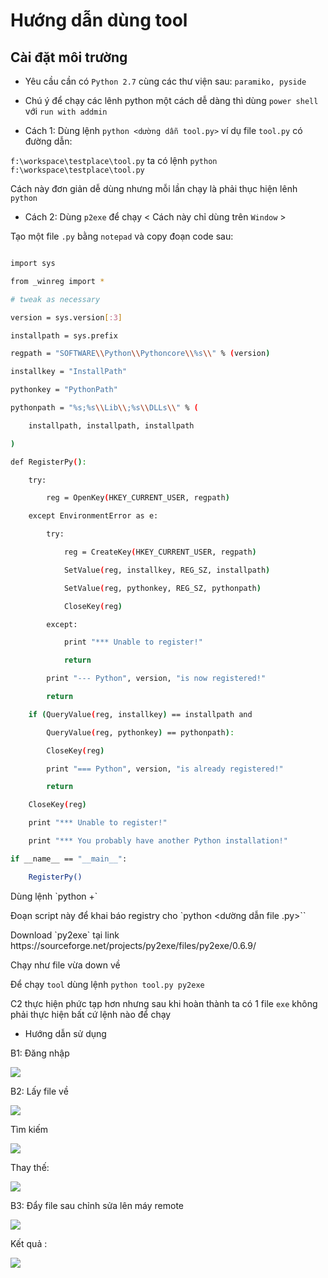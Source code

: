 # Hướng dẫn dùng tool

## Cài đặt môi trường

- Yêu cầu cần có `Python 2.7` cùng các thư viện sau: `paramiko, pyside`

- Chú ý để chạy các lênh python một cách dễ dàng thì dùng `power shell` với `run with addmin`

- Cách 1: Dùng lệnh `python <dường dẫn tool.py>` ví dụ file `tool.py` có đường dẫn:

 `f:\workspace\testplace\tool.py` ta có lệnh `python f:\workspace\testplace\tool.py`

Cách này đơn giản dễ dùng nhưng mỗi lần chạy là phải thục hiện lênh `python`

- Cách 2: Dùng `p2exe` để chạy < Cách này chỉ dùng trên `Window` >

Tạo một file `.py` bằng `notepad` và copy đoạn code sau:

```sh

import sys

from _winreg import *

# tweak as necessary

version = sys.version[:3]

installpath = sys.prefix

regpath = "SOFTWARE\\Python\\Pythoncore\\%s\\" % (version)

installkey = "InstallPath"

pythonkey = "PythonPath"

pythonpath = "%s;%s\\Lib\\;%s\\DLLs\\" % (

    installpath, installpath, installpath

)

def RegisterPy():

    try:

        reg = OpenKey(HKEY_CURRENT_USER, regpath)

    except EnvironmentError as e:

        try:

            reg = CreateKey(HKEY_CURRENT_USER, regpath)

            SetValue(reg, installkey, REG_SZ, installpath)

            SetValue(reg, pythonkey, REG_SZ, pythonpath)

            CloseKey(reg)

        except:

            print "*** Unable to register!"

            return

        print "--- Python", version, "is now registered!"

        return

    if (QueryValue(reg, installkey) == installpath and

        QueryValue(reg, pythonkey) == pythonpath):

        CloseKey(reg)

        print "=== Python", version, "is already registered!"

        return

    CloseKey(reg)

    print "*** Unable to register!"

    print "*** You probably have another Python installation!"

if __name__ == "__main__":

    RegisterPy()

```
<p>Dùng lệnh `python +`

Đoạn script này để khai báo registry cho `python <dường dẫn file .py>``

<p>Download `py2exe` tại link https://sourceforge.net/projects/py2exe/files/py2exe/0.6.9/

Chạy như file vừa down về 

Để chạy `tool` dùng lệnh `python tool.py py2exe` 

C2 thực hiện phức tạp hơn nhưng sau khi hoàn thành ta có 1 file `exe` không phải thực hiện bất cứ lệnh 
nào để chạy</p>

- Hướng dẫn sử dụng

B1: Đăng nhập

<img src=http://imgur.com/xJNXXDH.png>

B2: Lấy file về

<img src=http://i.imgur.com/2zBuLPk.png>

Tìm kiếm

<img src=http://imgur.com/zShdEws.png>

Thay thế:

<img src=http://imgur.com/kbQZccz.png>

B3: Đẩy file sau chỉnh sửa lên máy remote

<img src=http://imgur.com/Q7GjnEP.png>

Kết quả :

<img src=http://imgur.com/t8IOeLM.png>

